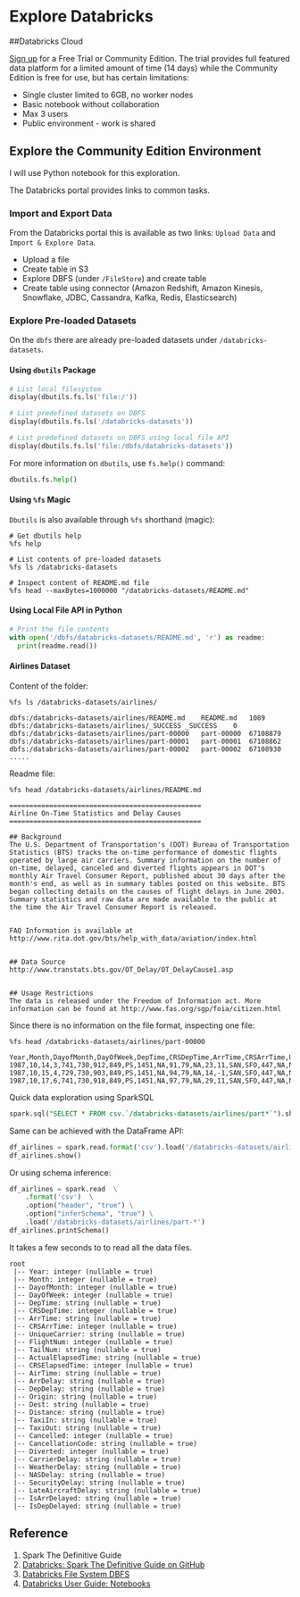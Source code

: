 # Explore Databricks

##Databricks Cloud

[Sign up](https://databricks.com/try-databricks) for a Free Trial or Community Edition. The trial provides full featured data platform for a limited amount of time (14 days) while the Community Edition is free for use, but has certain limitations:

*  Single cluster limited to 6GB, no worker nodes
* Basic notebook without collaboration
* Max 3 users
* Public environment - work is shared

## Explore the Community Edition Environment

I will use Python notebook for this exploration.

The Databricks portal provides links to common tasks. 

### Import and Export Data

From the Databricks portal this is available as two links: `Upload Data`  and `Import & Explore Data`. 

* Upload a file
* Create table in S3
* Explore DBFS (under `/FileStore`) and create table
* Create table using connector (Amazon Redshift, Amazon Kinesis, Snowflake, JDBC, Cassandra, Kafka, Redis, Elasticsearch)

### Explore Pre-loaded Datasets

On the `dbfs` there are already pre-loaded datasets under `/databricks-datasets`.

#### Using `dbutils` Package

```python
# List local filesystem
display(dbutils.fs.ls('file:/'))

# List predefined datasets on DBFS
display(dbutils.fs.ls('/databricks-datasets'))

# List predefined datasets on DBFS using local file API
display(dbutils.fs.ls('file:/dbfs/databricks-datasets'))
```

For more information on `dbutils`, use `fs.help()` command:

```python
dbutils.fs.help()
```

#### Using `%fs` Magic

`Dbutils` is also available through `%fs` shorthand (magic):

```
# Get dbutils help
%fs help

# List contents of pre-loaded datasets
%fs ls /databricks-datasets

# Inspect content of README.md file
%fs head --maxBytes=1000000 "/databricks-datasets/README.md"
```

#### Using Local File API in Python

```python
# Print the file contents
with open('/dbfs/databricks-datasets/README.md', 'r') as readme:
  print(readme.read())
```

#### Airlines Dataset

Content of the folder:

```
%fs ls /databricks-datasets/airlines/
```

```
dbfs:/databricks-datasets/airlines/README.md	README.md	1089
dbfs:/databricks-datasets/airlines/_SUCCESS	_SUCCESS	0
dbfs:/databricks-datasets/airlines/part-00000	part-00000	67108879
dbfs:/databricks-datasets/airlines/part-00001	part-00001	67108862
dbfs:/databricks-datasets/airlines/part-00002	part-00002	67108930
.....
```



Readme file:

```
%fs head /databricks-datasets/airlines/README.md
```



```
================================================
Airline On-Time Statistics and Delay Causes
================================================

## Background
The U.S. Department of Transportation's (DOT) Bureau of Transportation Statistics (BTS) tracks the on-time performance of domestic flights operated by large air carriers. Summary information on the number of on-time, delayed, canceled and diverted flights appears in DOT's monthly Air Travel Consumer Report, published about 30 days after the month's end, as well as in summary tables posted on this website. BTS began collecting details on the causes of flight delays in June 2003. Summary statistics and raw data are made available to the public at the time the Air Travel Consumer Report is released.


FAQ Information is available at http://www.rita.dot.gov/bts/help_with_data/aviation/index.html


## Data Source
http://www.transtats.bts.gov/OT_Delay/OT_DelayCause1.asp


## Usage Restrictions
The data is released under the Freedom of Information act. More information can be found at http://www.fas.org/sgp/foia/citizen.html
```



Since there is no information on the file format, inspecting one file:

```
%fs head /databricks-datasets/airlines/part-00000
```

```
Year,Month,DayofMonth,DayOfWeek,DepTime,CRSDepTime,ArrTime,CRSArrTime,UniqueCarrier,FlightNum,TailNum,ActualElapsedTime,CRSElapsedTime,AirTime,ArrDelay,DepDelay,Origin,Dest,Distance,TaxiIn,TaxiOut,Cancelled,CancellationCode,Diverted,CarrierDelay,WeatherDelay,NASDelay,SecurityDelay,LateAircraftDelay,IsArrDelayed,IsDepDelayed
1987,10,14,3,741,730,912,849,PS,1451,NA,91,79,NA,23,11,SAN,SFO,447,NA,NA,0,NA,0,NA,NA,NA,NA,NA,YES,YES
1987,10,15,4,729,730,903,849,PS,1451,NA,94,79,NA,14,-1,SAN,SFO,447,NA,NA,0,NA,0,NA,NA,NA,NA,NA,YES,NO
1987,10,17,6,741,730,918,849,PS,1451,NA,97,79,NA,29,11,SAN,SFO,447,NA,NA,0,NA,0,NA,NA,NA,NA,NA,YES,YES

```

Quick data exploration using SparkSQL

```sql
spark.sql("SELECT * FROM csv.`/databricks-datasets/airlines/part*`").show()
```



Same can be achieved with the DataFrame API:

```python
df_airlines = spark.read.format('csv').load('/databricks-datasets/airlines/part*')
df_airlines.show()
```

Or using schema inference:

```python
df_airlines = spark.read  \
    .format('csv')  \
    .option("header", "true") \
    .option("inferSchema", "true") \
    .load('/databricks-datasets/airlines/part-*')
df_airlines.printSchema()
```

It takes a few seconds to to read all the data files.

```
root
 |-- Year: integer (nullable = true)
 |-- Month: integer (nullable = true)
 |-- DayofMonth: integer (nullable = true)
 |-- DayOfWeek: integer (nullable = true)
 |-- DepTime: string (nullable = true)
 |-- CRSDepTime: integer (nullable = true)
 |-- ArrTime: string (nullable = true)
 |-- CRSArrTime: integer (nullable = true)
 |-- UniqueCarrier: string (nullable = true)
 |-- FlightNum: integer (nullable = true)
 |-- TailNum: string (nullable = true)
 |-- ActualElapsedTime: string (nullable = true)
 |-- CRSElapsedTime: integer (nullable = true)
 |-- AirTime: string (nullable = true)
 |-- ArrDelay: string (nullable = true)
 |-- DepDelay: string (nullable = true)
 |-- Origin: string (nullable = true)
 |-- Dest: string (nullable = true)
 |-- Distance: string (nullable = true)
 |-- TaxiIn: string (nullable = true)
 |-- TaxiOut: string (nullable = true)
 |-- Cancelled: integer (nullable = true)
 |-- CancellationCode: string (nullable = true)
 |-- Diverted: integer (nullable = true)
 |-- CarrierDelay: string (nullable = true)
 |-- WeatherDelay: string (nullable = true)
 |-- NASDelay: string (nullable = true)
 |-- SecurityDelay: string (nullable = true)
 |-- LateAircraftDelay: string (nullable = true)
 |-- IsArrDelayed: string (nullable = true)
 |-- IsDepDelayed: string (nullable = true)
```





## Reference

1. Spark The Definitive Guide
2. [Databricks: Spark The Definitive Guide on GitHub](https://github.com/databricks/Spark-The-Definitive-Guide)
3. [Databricks File System DBFS](https://docs.databricks.com/user-guide/dbfs-databricks-file-system.html)
4. [Databricks User Guide: Notebooks](https://docs.databricks.com/user-guide/notebooks/index.html)


